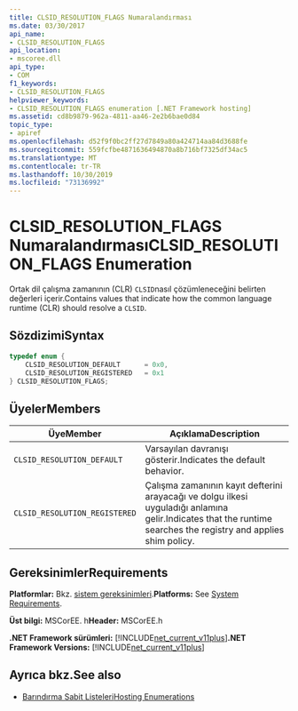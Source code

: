 ```yaml
---
title: CLSID_RESOLUTION_FLAGS Numaralandırması
ms.date: 03/30/2017
api_name:
- CLSID_RESOLUTION_FLAGS
api_location:
- mscoree.dll
api_type:
- COM
f1_keywords:
- CLSID_RESOLUTION_FLAGS
helpviewer_keywords:
- CLSID_RESOLUTION_FLAGS enumeration [.NET Framework hosting]
ms.assetid: cd8b9879-962a-4811-aa46-2e2b6bae0d84
topic_type:
- apiref
ms.openlocfilehash: d52f9f0bc2ff27d7849a80a424714aa84d3688fe
ms.sourcegitcommit: 559fcfbe4871636494870a8b716bf7325df34ac5
ms.translationtype: MT
ms.contentlocale: tr-TR
ms.lasthandoff: 10/30/2019
ms.locfileid: "73136992"
---
```

# <a name="clsid_resolution_flags-enumeration"></a><span data-ttu-id="e3a26-102">CLSID_RESOLUTION_FLAGS Numaralandırması</span><span class="sxs-lookup"><span data-stu-id="e3a26-102">CLSID_RESOLUTION_FLAGS Enumeration</span></span>
<span data-ttu-id="e3a26-103">Ortak dil çalışma zamanının (CLR) `CLSID`nasıl çözümleneceğini belirten değerleri içerir.</span><span class="sxs-lookup"><span data-stu-id="e3a26-103">Contains values that indicate how the common language runtime (CLR) should resolve a `CLSID`.</span></span>  
  
## <a name="syntax"></a><span data-ttu-id="e3a26-104">Sözdizimi</span><span class="sxs-lookup"><span data-stu-id="e3a26-104">Syntax</span></span>  
  
```cpp  
typedef enum {  
    CLSID_RESOLUTION_DEFAULT      = 0x0,  
    CLSID_RESOLUTION_REGISTERED   = 0x1  
} CLSID_RESOLUTION_FLAGS;  
```  
  
## <a name="members"></a><span data-ttu-id="e3a26-105">Üyeler</span><span class="sxs-lookup"><span data-stu-id="e3a26-105">Members</span></span>  
  
|<span data-ttu-id="e3a26-106">Üye</span><span class="sxs-lookup"><span data-stu-id="e3a26-106">Member</span></span>|<span data-ttu-id="e3a26-107">Açıklama</span><span class="sxs-lookup"><span data-stu-id="e3a26-107">Description</span></span>|  
|------------|-----------------|  
|`CLSID_RESOLUTION_DEFAULT`|<span data-ttu-id="e3a26-108">Varsayılan davranışı gösterir.</span><span class="sxs-lookup"><span data-stu-id="e3a26-108">Indicates the default behavior.</span></span>|  
|`CLSID_RESOLUTION_REGISTERED`|<span data-ttu-id="e3a26-109">Çalışma zamanının kayıt defterini arayacağı ve dolgu ilkesi uyguladığı anlamına gelir.</span><span class="sxs-lookup"><span data-stu-id="e3a26-109">Indicates that the runtime searches the registry and applies shim policy.</span></span>|  
  
## <a name="requirements"></a><span data-ttu-id="e3a26-110">Gereksinimler</span><span class="sxs-lookup"><span data-stu-id="e3a26-110">Requirements</span></span>  
 <span data-ttu-id="e3a26-111">**Platformlar:** Bkz. [sistem gereksinimleri](../../../../docs/framework/get-started/system-requirements.md).</span><span class="sxs-lookup"><span data-stu-id="e3a26-111">**Platforms:** See [System Requirements](../../../../docs/framework/get-started/system-requirements.md).</span></span>  
  
 <span data-ttu-id="e3a26-112">**Üst bilgi:** MSCorEE. h</span><span class="sxs-lookup"><span data-stu-id="e3a26-112">**Header:** MSCorEE.h</span></span>  
  
 <span data-ttu-id="e3a26-113">**.NET Framework sürümleri:** [!INCLUDE[net_current_v11plus](../../../../includes/net-current-v11plus-md.md)]</span><span class="sxs-lookup"><span data-stu-id="e3a26-113">**.NET Framework Versions:** [!INCLUDE[net_current_v11plus](../../../../includes/net-current-v11plus-md.md)]</span></span>  
  
## <a name="see-also"></a><span data-ttu-id="e3a26-114">Ayrıca bkz.</span><span class="sxs-lookup"><span data-stu-id="e3a26-114">See also</span></span>

- [<span data-ttu-id="e3a26-115">Barındırma Sabit Listeleri</span><span class="sxs-lookup"><span data-stu-id="e3a26-115">Hosting Enumerations</span></span>](../../../../docs/framework/unmanaged-api/hosting/hosting-enumerations.md)
